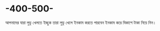 # -400-500-
আপনাদের যারা লুডু খেলতে ইচ্ছুক তারা লুডু খেলে ইনকাম করতে পারবেন ইনকাম করে বিকাশে টাকা নিয়ে নিন।
